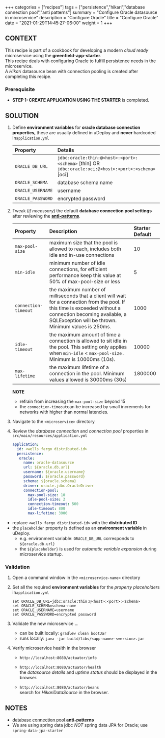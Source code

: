 +++
categories = ["recipes"]
tags = ["persistence","hikari","database connection pool","anti patterns"]
summary = "Configure Oracle datasource in microservice"
description = "Configure Oracle"
title = "Configure Oracle"
date = "2021-01-29T14:45:27-06:00"
weight = 1
+++

## CONTEXT
This recipe is part of a cookbook for developing a modern _cloud ready_ microservice using the **greenfield-app-starter**.   
This recipe deals with configuring Oracle to fulfill persistence needs in the microservice.  
A _Hikari_ datasource bean with connection pooling is created after completing this recipe. 

### Prerequisite

- **STEP 1: CREATE APPLICATION USING THE STARTER** is completed.

## SOLUTION

1. Define **environment variables** for **oracle database connection properties**,
   these are usually defined in uDeploy and **never**   hardcoded in`application.yml`

   | Property      | Details  |
   | :---          |    :----   | 
   | `ORACLE_DB_URL`  |  `jdbc:oracle:thin:@<host>:<port>:<schema>` [thin] OR `jdbc:oracle:oci:@<host>:<port>:<schema>` [oci] |
   | `ORACLE_SCHEMA`     | database schema name  | 
   | `ORACLE_USERNAME` | username  | 
   | `ORACLE_PASSWORD` | encrypted password|
   
1. Tweak (_if necessary_) the default **database connection pool settings** after reviewing the  [**anti-patterns**](https://github.com/pbelathur/spring-boot-performance-analysis).

   | Property        | Description | Starter Default  |
   | :---          |    :----   |  :----   | 
   | `max-pool-size`  | maximum size that the pool is allowed to reach, includes both idle and in-use connections | 10  |
   | `min-idle` | minimum number of idle connections, for efficient performance keep this value at 50% of max-pool-size or less |5 | 
   | `connection-timeout` | the maximum number of milliseconds that a client will wait for a connection from the pool. If this time is exceeded without a connection becoming available, a SQLException will be thrown. Minimum values is 250ms.   | 1000  |
   | `idle-timeout`  | the maximum amount of time a connection is allowed to sit idle in the pool. This setting only applies when `min-idle` < `max-pool-size.` Minimum is 10000ms (10s). | 10000  | 
   | `max-lifetime`    |the maximum lifetime of a connection in the pool. Minimum values allowed is 30000ms (30s) | 1800000 |

   **NOTE**
   - refrain from increasing the `max-pool-size` beyond 15
   - the `connection-timeout`can be increased by small increments for networks with higher than normal latencies. 

1. Navigate to the `<microservice>` directory

1. Review the _database connection_ and _connection pool_ properties in `src/main/resources/application.yml`
   
   ```yml
   application:
     id: <wells fargo distributed-id>
     persistence:
      oracle:
        name: oracle-datasource
        url: ${oracle.db.url}
        username: ${oracle.username}
        password: ${oracle.password}
        schema: ${oracle.schema}
        driver: oracle.jdbc.OracleDriver
        connection-pool:
          max-pool-size: 10
          idle-pool-size: 2
          connection-timeout: 500
          idle-timeout: 800
          max-lifetime: 3000
   ```
- replace `<wells fargo distributed-id>` with the **distributed ID**   
- the `placeholder` property is defined as an **environment variable** in uDeploy.
   - e.g.  environment variable: `ORACLE_DB_URL` corresponds to `${oracle.db.url}`
   - the `${placeholder}` is used for _automatic variable expansion_ during microservice startup.
   
   
  
### Validation
1. Open a command window in the `<microservice-name>` directory

2. Set all the required **environment variables** for the *property placeholder*s in`application.yml`

   ```shell
   set ORACLE_DB_URL=jdbc:oracle:thin:@<host>:<port>:<schema>
   set ORACLE_SCHEMA=schema-name
   set ORACLE_USERNAME=username
   set ORACLE_PASSWORD=encrypted password
   ```

3. Validate the new microservice ...
   
   - can be built locally: `gradlew clean bootJar`
   - runs locally: `java -jar build/libs/<app-name>-<version>.jar`
 
  
4. Verify microservice health in the browser

   - `http://localhost:8080/actuator/info`

   - `http://localhost:8080/actuator/health`  
      the _datasource details_ and _uptime status_ should be displayed     in the browser.
     
   - `http://localhost:8080/actuator/beans`  
     search for _HikariDataSource_ in the browser.
     
## NOTES
- [database connection pool **anti-patterns**](https://github.com/pbelathur/spring-boot-performance-analysis)
- We are using spring data jdbc *NOT* spring data JPA for Oracle;
  use `spring-data-jpa-starter`
